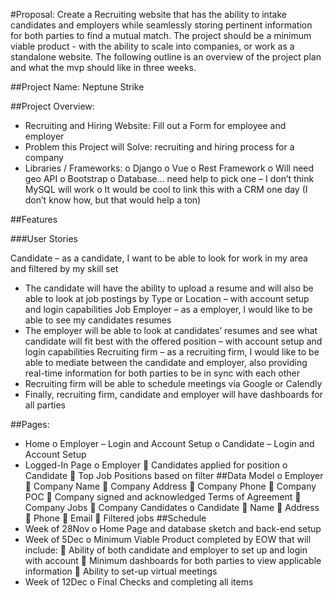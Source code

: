 #Proposal:
Create a Recruiting website that has the ability to intake candidates and employers while seamlessly storing pertinent information for both parties to find a mutual match. The project should be a minimum viable product - with the ability to scale into companies, or work as a standalone website.  The following outline is an overview of the project plan and what the mvp should like in three weeks. 

##Project Name: Neptune Strike

##Project Overview: 
-	Recruiting and Hiring Website: Fill out a Form for employee and employer
-	Problem this Project will Solve: recruiting and hiring process for a company
-	Libraries / Frameworks:
o	Django
o	Vue
o	Rest Framework
o	Will need geo API
o	Bootstrap
o	Database… need help to pick one – I don’t think MySQL will work
o	It would be cool to link this with a CRM one day (I don’t know how, but that would help a ton)

##Features

###User Stories

Candidate – as a candidate, I want to be able to look for work in my area and filtered by my skill set 
-	The candidate will have the ability to upload a resume and will also be able to look at job postings by Type or Location – with account setup and login capabilities
Job Employer – as a employer, I would like to be able to see my candidates resumes 
-	The employer will be able to look at candidates’ resumes and see what candidate will fit best with the offered position – with account setup and login capabilities
Recruiting firm – as a recruiting firm, I would like to be able to mediate between the candidate and employer, also providing real-time information for both parties to be in sync with each other
-	Recruiting firm will be able to schedule meetings via Google or Calendly
-	Finally, recruiting firm, candidate and employer will have dashboards for all parties

##Pages:

-	Home
o	Employer – Login and Account Setup
o	Candidate – Login and Account Setup
-	Logged-In Page
o	Employer
	Candidates applied for position
o	Candidate
	Top Job Positions based on filter
##Data Model
o	Employer
	Company Name
	Company Address
	Company Phone
	Company POC
	Company signed and acknowledged Terms of Agreement
	Company Jobs
	Company Candidates
o	Candidate
	Name
	Address
	Phone
	Email
	Filtered jobs
##Schedule
-	Week of 28Nov
o	Home Page and database sketch and back-end setup
-	Week of 5Dec
o	Minimum Viable Product completed by EOW that will include:
	Ability of both candidate and employer to set up and login with account
	Minimum dashboards for both parties to view applicable information
	Ability to set-up virtual meetings
-	Week of 12Dec
o	Final Checks and completing all items

